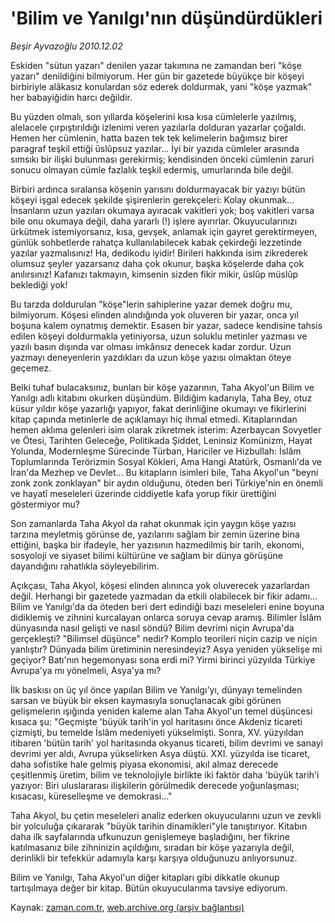# 'Bilim ve Yanılgı'nın düşündürdükleri

*Beşir Ayvazoğlu 2010.12.02*

<td class="columnist-detail">
<p>Eskiden "sütun yazarı" denilen yazar takımına ne zamandan beri "köşe yazarı" denildiğini bilmiyorum. Her gün bir gazetede büyükçe bir köşeyi birbiriyle alâkasız konulardan söz ederek doldurmak, yani "köşe yazmak" her babayiğidin harcı değildir.</p>
<p>
<div id="haberMetinDiv">
<p>Bu yüzden olmalı, son yıllarda köşelerini kısa kısa cümlelerle yazılmış, alelacele çırpıştırıldığı izlenimi veren yazılarla dolduran yazarlar çoğaldı. Hemen her cümlenin, hatta bazen tek tek kelimelerin bağımsız birer paragraf teşkil ettiği üslûpsuz yazılar... İyi bir yazıda cümleler arasında sımsıkı bir ilişki bulunması gerekirmiş; kendisinden önceki cümlenin zaruri sonucu olmayan cümle fazlalık teşkil edermiş, umurlarında bile değil.
<p>Birbiri ardınca sıralansa köşenin yarısını doldurmayacak bir yazıyı bütün köşeyi işgal edecek şekilde şişirenlerin gerekçeleri: Kolay okunmak... İnsanların uzun yazıları okumaya ayıracak vakitleri yok; boş vakitleri varsa bile onu okumaya değil, daha yararlı (!) işlere ayırırlar. Okuyucularınızı ürkütmek istemiyorsanız, kısa, gevşek, anlamak için gayret gerektirmeyen, günlük sohbetlerde rahatça kullanılabilecek kabak çekirdeği lezzetinde yazılar yazmalısınız! Ha, dedikodu iyidir! Birileri hakkında isim zikrederek olumsuz şeyler yazarsanız daha çok okunur, başka köşelerde daha çok anılırsınız! Kafanızı takmayın, kimsenin sizden fikir mikir, üslûp müslûp beklediği yok!
<p>Bu tarzda doldurulan "köşe"lerin sahiplerine yazar demek doğru mu, bilmiyorum. Köşesi elinden alındığında yok oluveren bir yazar, onca yıl boşuna kalem oynatmış demektir. Esasen bir yazar, sadece kendisine tahsis edilen köşeyi doldurmakla yetiniyorsa, uzun soluklu metinler yazması ve yazılı basın dışında var olması imkânsız denecek kadar zordur. Uzun yazmayı deneyenlerin yazdıkları da uzun köşe yazısı olmaktan öteye geçemez.
<p>Belki tuhaf bulacaksınız, bunları bir köşe yazarının, Taha Akyol'un Bilim ve Yanılgı adlı kitabını okurken düşündüm. Bildiğim kadarıyla, Taha Bey, otuz küsur yıldır köşe yazarlığı yapıyor, fakat derinliğine okumayı ve fikirlerini kitap çapında metinlerle de açıklamayı hiç ihmal etmedi. Kitaplarından hemen aklıma gelenleri isim olarak zikretmek isterim: Azerbaycan Sovyetler ve Ötesi, Tarihten Geleceğe, Politikada Şiddet, Leninsiz Komünizm, Hayat Yolunda, Modernleşme Sürecinde Türban, Hariciler ve Hizbullah: İslâm Toplumlarında Terörizmin Sosyal Kökleri, Ama Hangi Atatürk, Osmanlı'da ve İran'da Mezhep ve Devlet... Bu kitapların isimleri bile, Taha Akyol'un "beyni zonk zonk zonklayan" bir aydın olduğunu, öteden beri Türkiye'nin en önemli ve hayatî meseleleri üzerinde ciddiyetle kafa yorup fikir ürettiğini göstermiyor mu?
<p>Son zamanlarda Taha Akyol da rahat okunmak için yaygın köşe yazısı tarzına meyletmiş görünse de, yazılarını sağlam bir zemin üzerine bina ettiğini, başka bir ifadeyle, her yazısının hazmedilmiş bir tarih, ekonomi, sosyoloji ve siyaset bilimi kültürüne ve sağlam bir dünya görüşüne dayandığını rahatlıkla söyleyebilirim.
<p>Açıkçası, Taha Akyol, köşesi elinden alınınca yok oluverecek yazarlardan değil. Herhangi bir gazetede yazmadan da etkili olabilecek bir fikir adamı... Bilim ve Yanılgı'da da öteden beri dert edindiği bazı meseleleri enine boyuna didiklemiş ve zihnini kurcalayan onlarca soruya cevap aramış. Bilimler İslâm dünyasında nasıl gelişti ve nasıl söndü? Bilim devrimi niçin Avrupa'da gerçekleşti? "Bilimsel düşünce" nedir? Komplo teorileri niçin cazip ve niçin yanlıştır? Dünyada bilim üretiminin neresindeyiz? Asya yeniden yükselişe mi geçiyor? Batı'nın hegemonyası sona erdi mi? Yirmi birinci yüzyılda Türkiye Avrupa'ya mı yönelmeli, Asya'ya mı?
<p>İlk baskısı on üç yıl önce yapılan Bilim ve Yanılgı'yı, dünyayı temelinden sarsan ve büyük bir eksen kaymasıyla sonuçlanacak gibi görünen gelişmelerin ışığında yeniden kaleme alan Taha Akyol'un temel düşüncesi kısaca şu: "Geçmişte 'büyük tarih'in yol haritasını önce Akdeniz ticareti çizmişti, bu temelde İslâm medeniyeti yükselmişti. Sonra, XV. yüzyıldan itibaren 'bütün tarih' yol haritasında okyanus ticareti, bilim devrimi ve sanayi devrimi yer aldı, Avrupa yükselirken Asya düştü. XXI. yüzyılda ise ticaret, daha sofistike hale gelmiş piyasa ekonomisi, akıl almaz derecede çeşitlenmiş üretim, bilim ve teknolojiyle birlikte iki faktör daha 'büyük tarih'i yazıyor: Biri uluslararası ilişkilerin görülmedik derecede yoğunlaşması; kısacası, küreselleşme ve demokrasi..."
<p>Taha Akyol, bu çetin meseleleri analiz ederken okuyucularını uzun ve zevkli bir yolculuğa çıkararak "büyük tarihin dinamikleri"yle tanıştırıyor. Kitabın daha ilk sayfalarında ufkunuzun genişlemeye başladığını, her fikrine katılmasanız bile zihninizin açıldığını, sıradan bir köşe yazarıyla değil, derinlikli bir tefekkür adamıyla karşı karşıya olduğunuzu anlıyorsunuz.
<p>Bilim ve Yanılgı, Taha Akyol'un diğer kitapları gibi dikkatle okunup tartışılmaya değer bir kitap. Bütün okuyucularıma tavsiye ediyorum. </p></p></p></p></p></p></p></p></p></div>
</p>
<a href="http://web.archive.org/web/20110103015850/mailto:b.ayvazoglu@zaman.com.tr">
</a></td>

Kaynak: [zaman.com.tr](http://zaman.com.tr/yazar.do?yazino=1059657), [web.archive.org (arşiv bağlantısı)](http://web.archive.org/web/20110103015850/http://www.zaman.com.tr:80/yazar.do?yazino=1059657)
